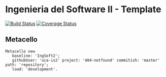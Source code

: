 # Ingenieria del Software II - Template

[![Build Status](https://travis-ci.org/uca-is2/project-template.svg?branch=master)](https://travis-ci.org/uca-is2/project-template)
[![Coverage Status](https://coveralls.io/repos/github/uca-is2/project-template/badge.svg?branch=master)](https://coveralls.io/github/uca-is2/project-template?branch=master)

## Metacello

```smalltalk
Metacello new
   baseline: 'IngSoft2';
   githubUser: 'uca-is2' project: '404-notfound' commitish: 'master' path: 'repository';
   load: 'development'.
```
